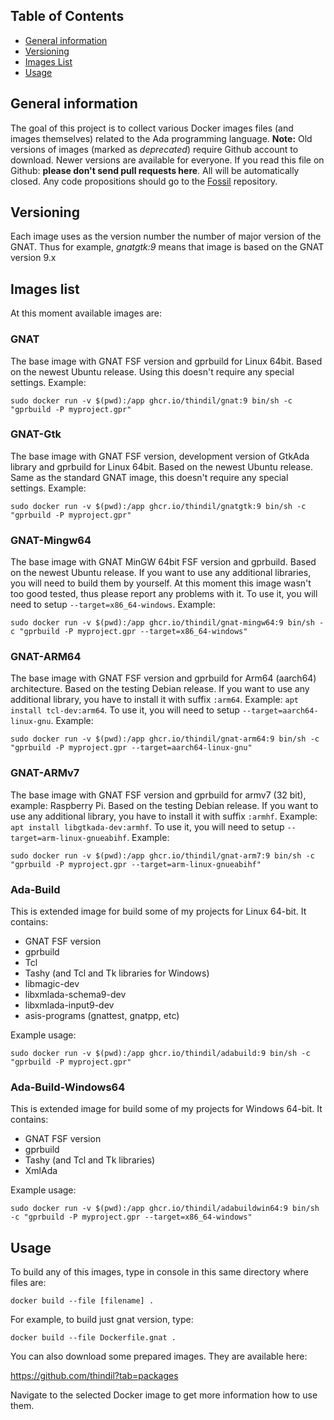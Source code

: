 ## Table of Contents
* [General information](#general-information)
* [Versioning](#versioning)
* [Images List](#images-list)
* [Usage](#usage)

## General information

The goal of this project is to collect various Docker images files (and images
themselves) related to the Ada programming language. **Note:** Old versions of
images (marked as *deprecated*) require Github account to download. Newer
versions are available for everyone. If you read this file on Github:
**please don't send pull requests here**. All will be automatically closed.
Any code propositions should go to the [Fossil](https://www.laeran.pl/repositories/dockerada)
repository.

## Versioning

Each image uses as the version number the number of major version of the GNAT.
Thus for example, *gnatgtk:9* means that image is based on the GNAT version 9.x

## Images list

At this moment available images are:

### GNAT

The base image with GNAT FSF version and gprbuild for Linux 64bit. Based on
the newest Ubuntu release. Using this doesn't require any special settings.
Example:

`sudo docker run -v $(pwd):/app ghcr.io/thindil/gnat:9 bin/sh -c "gprbuild -P myproject.gpr"`

### GNAT-Gtk

The base image with GNAT FSF version, development version of GtkAda library
and gprbuild for Linux 64bit. Based on the newest Ubuntu release. Same as
the standard GNAT image, this doesn't require any special settings. Example:

`sudo docker run -v $(pwd):/app ghcr.io/thindil/gnatgtk:9 bin/sh -c "gprbuild -P myproject.gpr"`

### GNAT-Mingw64
The base image with GNAT MinGW 64bit FSF version and gprbuild. Based on the
newest Ubuntu release. If you want to use any additional libraries, you will
need to build them by yourself. At this moment this image wasn't too good
tested, thus please report any problems with it. To use it, you will need to
setup `--target=x86_64-windows`. Example:

`sudo docker run -v $(pwd):/app ghcr.io/thindil/gnat-mingw64:9 bin/sh -c "gprbuild -P myproject.gpr --target=x86_64-windows"`

### GNAT-ARM64

The base image with GNAT FSF version and gprbuild for Arm64 (aarch64)
architecture. Based on the testing Debian release. If you want to use any
additional library, you have to install it with suffix `:arm64`. Example:
`apt install tcl-dev:arm64`. To use it, you will need to setup
`--target=aarch64-linux-gnu`. Example:

`sudo docker run -v $(pwd):/app ghcr.io/thindil/gnat-arm64:9 bin/sh -c "gprbuild -P myproject.gpr --target=aarch64-linux-gnu"`

### GNAT-ARMv7

The base image with GNAT FSF version and gprbuild for armv7 (32 bit),
example: Raspberry Pi. Based on the testing Debian release. If you want to use
any additional library, you have to install it with suffix `:armhf`.
Example: `apt install libgtkada-dev:armhf`. To use it, you will need to setup
`--target=arm-linux-gnueabihf`. Example:

`sudo docker run -v $(pwd):/app ghcr.io/thindil/gnat-arm7:9 bin/sh -c "gprbuild -P myproject.gpr --target=arm-linux-gnueabihf"`

### Ada-Build

This is extended image for build some of my projects for Linux 64-bit. It
contains:
- GNAT FSF version
- gprbuild
- Tcl
- Tashy (and Tcl and Tk libraries for Windows)
- libmagic-dev
- libxmlada-schema9-dev
- libxmlada-input9-dev
- asis-programs (gnattest, gnatpp, etc)

Example usage:

`sudo docker run -v $(pwd):/app ghcr.io/thindil/adabuild:9 bin/sh -c "gprbuild -P myproject.gpr"`

### Ada-Build-Windows64

This is extended image for build some of my projects for Windows 64-bit. It
contains:
- GNAT FSF version
- gprbuild
- Tashy (and Tcl and Tk libraries)
- XmlAda

Example usage:

`sudo docker run -v $(pwd):/app ghcr.io/thindil/adabuildwin64:9 bin/sh -c "gprbuild -P myproject.gpr --target=x86_64-windows"`

## Usage

To build any of this images, type in console in this same directory where files
are:

`docker build --file [filename] .`

For example, to build just gnat version, type:

`docker build --file Dockerfile.gnat .`

You can also download some prepared images. They are available here:

https://github.com/thindil?tab=packages

Navigate to the selected Docker image to get more information how to use them.
